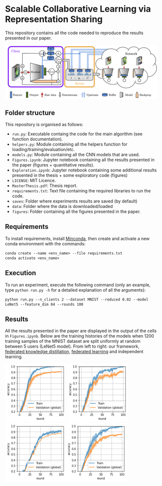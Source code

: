 # Scalable Collaborative Learning via Representation Sharing

This repository contains all the code needed to reproduce the results presented in our paper. 

<img src="./figures/system.png" width="700">

## Folder structure
This repository is organised as follows:
- `run.py`: Executable containg the code for the main algorithm (see function documentation).
- `helpers.py`: Module containing all the helpers function for loading/training/evaluation/etc.
- `models.py`: Module containing all the CNN models that are used.
- `Figures.ipynb`: Jupyter notebook containing all the results presented in the paper (figures + quantitative results).
- `Exploration.ipynb`: Jupyter notebook containing some additional results presented in the thesis + some exploratory code (figures)
- `LICENSE`: MIT Licence.
- `MasterThesis.pdf`: Thesis report.
- `requirements.txt`: Text file containing the required libraries to run the code.
- `saves`: Folder where experiments results are saved (by default)
- `data`: Folder where the data is downloaded/loaded
- `figures`: Folder containing all the figures presented in the paper.

## Requirements

To install requirements, install [Minconda](https://docs.conda.io/en/latest/miniconda.html), then create and activate a new conda environment with the commands:

```setup
conda create --name <env_name> --file requirements.txt
conda activate <env_name>
```


## Execution

To run an experiment, execute the following command (only an example, type `python run.py -h` for a detailed explanation of all the arguments):
```train
python run.py --n_clients 2 --dataset MNIST --reduced 0.02 --model LeNet5 --feature_dim 84 --rounds 100
```

## Results

All the results presented in the paper are displayed in the output of the cells in `Figures.ipynb`. Below are the training histories of the models when 1200 training samples of the MNIST dataset are split uniformly at random between 5 users (LeNet5 model). From left to right: our framework, [federated knowledge distillation](https://arxiv.org/abs/1811.11479), [federated learning](https://arxiv.org/abs/1602.05629) and independent learning.

<img src="./figures/cfkd.png" width="200" title="test"> <img src="./figures/fd.png" width="200"><img src="./figures/fl.png" width="200"><img src="./figures/il.png" width="200">
